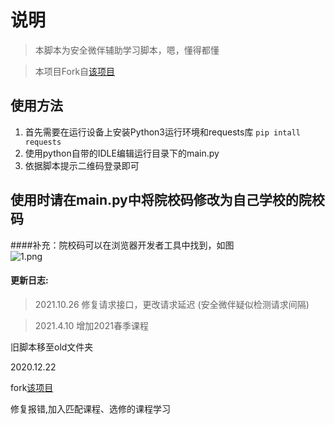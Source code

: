 # 说明
> 本脚本为安全微伴辅助学习脚本，嗯，懂得都懂

> 本项目Fork自[该项目](https://github.com/WeiYuanStudio/AutoWeiBan)



## 使用方法

1. 首先需要在运行设备上安装Python3运行环境和requests库
`pip intall requests`
2. 使用python自带的IDLE编辑运行目录下的main.py
3. 依据脚本提示二维码登录即可

## 使用时请在main.py中将院校码修改为自己学校的院校码
####补充：院校码可以在浏览器开发者工具中找到，如图  
![1.png](https://i.loli.net/2020/12/22/43JENwBjQIHiFqh.png)

#### 更新日志:
> 2021.10.26
修复请求接口，更改请求延迟
(安全微伴疑似检测请求间隔)

> 2021.4.10
增加2021春季课程

旧脚本移至old文件夹

2020.12.22

fork[该项目](https://github.com/WeiYuanStudio/AutoWeiBan)

修复报错,加入匹配课程、选修的课程学习  